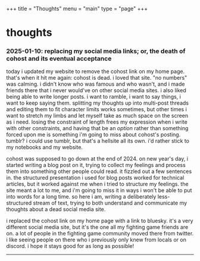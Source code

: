 +++
title = "Thoughts"
menu = "main"
type = "page"
+++

# thoughts

### 2025-01-10: replacing my social media links; or, the death of cohost and its eventual acceptance

today i updated my website to remove the cohost link on my home page. that's when it hit me again: cohost is dead. i loved that site. "no numbers" was calming. i didn't know who was famous and who wasn't, and i made friends there that i never would've on other social media sites. i also liked being able to write longer posts. i want to ramble, i want to say things, i want to keep saying them. splitting my thoughts up into multi-post threads and editing them to fit character limits works sometimes, but other times i want to stretch my limbs and let myself take as much space on the screen as i need. losing the constraint of length frees my expression when i write with other constraints, and having that be an *option* rather than something forced upon me is something i'm going to miss about cohost's posting. tumblr? i could use tumblr, but that's a hellsite all its own. i'd rather stick to my notebooks and my website.

cohost was supposed to go down at the end of 2024. on new year's day, i started writing a blog post on it, trying to collect my feelings and process them into something other people could read. it fizzled out a few sentences in. the structured presentation i used for blog posts worked for technical articles, but it worked against me when i tried to structure my feelings. the site meant a lot to me, and i'm going to miss it in ways i won't be able to put into words for a long time. so here i am, writing a deliberately less-structured stream of text, trying to both understand and communicate my thoughts about a dead social media site.

i replaced the cohost link on my home page with a link to bluesky. it's a very different social media site, but it's the one all my fighting game friends are on. a lot of people in the fighting game community moved there from twitter. i like seeing people on there who i previously only knew from locals or on discord. i hope it stays good for as long as possible!

---
